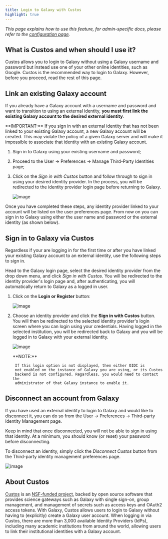 ```yaml
---
title: Login to Galaxy with Custos
highlight: true
---
```


_This page explains how to use this feature, for admin-specific docs, please
refer to the [configuration page](/authnz/config/oidc/idps/custos/)._


## What is Custos and when should I use it?

Custos allows you to login to Galaxy without using a Galaxy username and
password but instead use one of your other online identities, such as Google.
Custos is the recommended way to login to Galaxy. However, before you proceed,
read the rest of this page.


## Link an existing Galaxy account

If you already have a Galaxy account with a username and password and want to
transition to using an external identity, **you must first link the existing
Galaxy account to the desired external identity**.

<div class="alert alert-info" role="alert">
    **IMPORTANT:** If you sign in with an external identity that has not been 
    linked to your existing Galaxy account, a new Galaxy account will be created. 
    This may violate the policy of a given Galaxy server and will make it 
    impossible to associate that identity with an existing Galaxy account.
</div>

1. Sign in to Galaxy using your existing username and password;
2. Proceed to the User -> Preferences -> Manage Third-Party Identities page;
3. Click on the *Sign in with Custos* button and follow through to
   sign in using your desired identity provider. In the process, you will be
   redirected to the identity provider login page before returning to Galaxy.

   ![image](/authnz/use/oidc/idps/custos/user-preferences.png)

Once you have completed these steps, any identity provider linked to your
account will be listed on the user preferences page. From now on you can sign
in to Galaxy using either the user name and password or the external identity
(as shown below). 

## Sign in to Galaxy via Custos

Regardless if your are logging in for the first time or after you have linked
your existing Galaxy account to an external identity, use the following steps
to sign in.

Head to the Galaxy login page, select the desired identity provider from the
drop down menu, and click *Sign in with Custos*. You will be redirected to the
identity provider's login page and, after authenticating, you will automatically
return to Galaxy as a logged in user.

1. Click on the **Login or Register** button:

    ![image](/authnz/use/oidc/idps/google/01.png)

2. Choose an identity provider and click the **Sign in with Custos** button.
   You will then be redirected to the selected identity provider's login screen
   where you can login using your credentials. Having logged in the selected
   institution, you will be redirected back to Galaxy and you will be logged in
   to Galaxy with your external identity.

    ![image](/authnz/use/oidc/idps/custos/custos-login-flow.png)

    <div class="alert alert-info" role="alert">
        **NOTE:**

        If this login option is not displayed, then either OIDC is
        not enabled on the instance of Galaxy you are using, or its Custos
        backend is not configured. Regardless, you would need to contact the
        administrator of that Galaxy instance to enable it.
    </div>


## Disconnect an account from Galaxy

If you have used an external identity to login to Galaxy and would like to
disconnect it, you can do so from the User -> Preferences -> Third-party Identity
Management page.

Keep in mind that once disconnected, you will not be able to sign in using that
identity. At a minimum, you should know (or reset) your password before
disconnecting.

To disconnect an identity, simply click the *Disconnect Custos* button from
the Third-party identity management preferences page.

![image](/authnz/use/oidc/idps/custos/disconnect-idp.png)


## About Custos

[Custos](https://airavata.apache.org/custos/) is an [NSF-funded
project](https://www.nsf.gov/awardsearch/showAward?AWD_ID=1840003&HistoricalAwards=false),
backed by open source software that provides science gateways such as Galaxy
with single sign-on, group management, and management of secrets such as access
keys and OAuth2 access tokens. With Galaxy, Custos allows users to login to
Galaxy without having to (explicitly) create a Galaxy user account. When logging
in via Custos, there are more than 3,000 available Identity Providers (IdPs),
including many academic institutions from around the world, allowing users to
link their institutional identities with a Galaxy account.